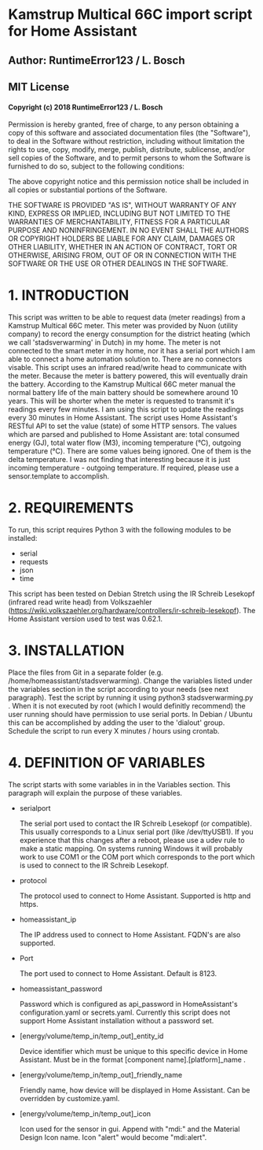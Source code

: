 # Kamstrup Multical 66C import script for Home Assistant
## Author: RuntimeError123 / L. Bosch
## MIT License
#### Copyright (c) 2018 RuntimeError123 / L. Bosch
Permission is hereby granted, free of charge, to any person obtaining a copy
of this software and associated documentation files (the "Software"), to deal
in the Software without restriction, including without limitation the rights
to use, copy, modify, merge, publish, distribute, sublicense, and/or sell
copies of the Software, and to permit persons to whom the Software is
furnished to do so, subject to the following conditions:

The above copyright notice and this permission notice shall be included in all
copies or substantial portions of the Software.

THE SOFTWARE IS PROVIDED "AS IS", WITHOUT WARRANTY OF ANY KIND, EXPRESS OR
IMPLIED, INCLUDING BUT NOT LIMITED TO THE WARRANTIES OF MERCHANTABILITY,
FITNESS FOR A PARTICULAR PURPOSE AND NONINFRINGEMENT. IN NO EVENT SHALL THE
AUTHORS OR COPYRIGHT HOLDERS BE LIABLE FOR ANY CLAIM, DAMAGES OR OTHER
LIABILITY, WHETHER IN AN ACTION OF CONTRACT, TORT OR OTHERWISE, ARISING FROM,
OUT OF OR IN CONNECTION WITH THE SOFTWARE OR THE USE OR OTHER DEALINGS IN THE
SOFTWARE.

# 1. INTRODUCTION
This script was written to be able to request data (meter readings) from a 
Kamstrup Multical 66C meter. This meter was provided by Nuon (utility company)
to record the energy consumption for the district heating (which we call
'stadsverwarming' in Dutch) in my home. The meter is not connected to the smart
meter in my home, nor it has a serial port which I am able to connect a home
automation solution to. There are no connectors visable. This script uses an 
infrared read/write head to communicate with the meter. Because the meter is 
battery powered, this will eventually drain the battery. According to the 
Kamstrup Multical 66C meter manual the normal battery life of the main battery
should be somewhere around 10 years. This will be shorter when the meter is 
requested to transmit it's readings every few minutes. I am using this script
to update the readings every 30 minutes in Home Assistant. The script uses Home
Assistant's RESTful API to set the value (state) of some HTTP sensors. The
values which are parsed and published to Home Assistant are: total consumed
energy (GJ), total water flow (M3), incoming temperature (°C), outgoing
temperature (°C). There are some values being ignored. One of them is the delta
temperature. I was not finding that interesting because it is just incoming
temperature - outgoing temperature. If required, please use a sensor.template
to accomplish. 

# 2. REQUIREMENTS
To run, this script requires Python 3 with the following modules to be 
installed:
- serial
- requests
- json
- time

This script has been tested on Debian Stretch using the IR Schreib Lesekopf 
(infrared read write head) from Volkszaehler
(https://wiki.volkszaehler.org/hardware/controllers/ir-schreib-lesekopf). 
The Home Assistant version used to test was 0.62.1.

# 3. INSTALLATION
Place the files from Git in a separate folder (e.g. 
/home/homeassistant/stadsverwarming). Change the variables listed under the 
variables section in the script according to your needs (see next paragraph). 
Test the script by running it using python3 stadsverwarming.py . When it is not
executed by root (which I would definitly recommend) the user running should 
have permission to use serial ports. In Debian / Ubuntu this can be 
accomplished by adding the user to the 'dialout' group. Schedule the script to 
run every X minutes / hours using crontab.

# 4. DEFINITION OF VARIABLES
The script starts with some variables in in the Variables section. This 
paragraph will explain the purpose of these variables.
- serialport

	The serial port used to contact the IR Schreib Lesekopf (or compatible).
	This usually corresponds to a Linux serial port (like /dev/ttyUSB1). If you 
	experience that this changes after a reboot, please use a udev rule to make
	a static mapping. On systems running Windows it will probably work to use 
	COM1 or the COM port which corresponds to the port which is used to connect
	to the IR Schreib Lesekopf.
	
- protocol

	The protocol used to connect to Home Assistant. Supported is http and 
	https.

- homeassistant_ip

	The IP address used to connect to Home Assistant. FQDN's are also 
	supported.

- Port

	The port used to connect to Home Assistant. Default is 8123.

- homeassistant_password

	Password which is configured as api_password in HomeAssistant's 
	configuration.yaml or secrets.yaml. Currently this script does not support
	Home Assistant installation without a password set.

- [energy/volume/temp_in/temp_out]_entity_id

	Device identifier which must be unique to this specific device in Home
	Assistant. Must be in the format [component name].[platform]_name .

- [energy/volume/temp_in/temp_out]_friendly_name

	Friendly name, how device will be displayed in Home Assistant. Can be 
	overridden by customize.yaml.

- [energy/volume/temp_in/temp_out]_icon

	Icon used for the sensor in gui. Append with "mdi:" and the Material Design
	Icon name. Icon "alert" would become "mdi:alert".	